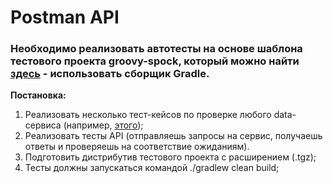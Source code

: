 # Postman API

### Необходимо реализовать автотесты на основе шаблона тестового проекта groovy-spock, который можно найти [здесь](https://spockframework.org/spock/docs/1.3/all_in_one.html#_spock_example_project) - использовать сборщик Gradle.
**Постановка:**
1. Реализовать несколько тест-кейсов по проверке любого data-сервиса (например, [этого](https://www.postman.com/postman/workspace/published-postman-templates/documentation/631643-f695cab7-6878-eb55-7943-ad88e1ccfd65?ctx=documentation));
2. Реализовать тесты API (отправляешь запросы на сервис, получаешь ответы и проверяешь на соответствие ожиданиям).
3. Подготовить дистрибутив тестового проекта с расширением (.tgz);
4. Тесты должны запускаться командой ./gradlew clean build;  